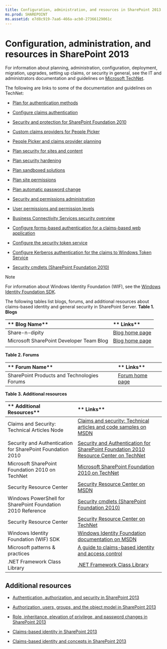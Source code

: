```yaml
---
title: Configuration, administration, and resources in SharePoint 2013
ms.prod: SHAREPOINT
ms.assetid: e7d8c919-7aa6-466a-acb0-27366129061c
---
```



# Configuration, administration, and resources in SharePoint 2013

For information about planning, administration, configuration, deployment, migration, upgrades, setting up claims, or security in general, see the IT and administrators documentation and guidelines on  [Microsoft TechNet](http://technet.microsoft.com/en-us/sharepoint/ee263910.aspx). 
  
    
    

The following are links to some of the documentation and guidelines on TechNet: 
-  [Plan for authentication methods](http://technet.microsoft.com/en-us/library/cc288475.aspx)
    
  
-  [Configure claims authentication](http://technet.microsoft.com/en-us/library/ee806886.aspx)
    
  
-  [Security and protection for SharePoint Foundation 2010](http://technet.microsoft.com/en-us/library/cc287860.aspx)
    
  
-  [Custom claims providers for People Picker](http://technet.microsoft.com/en-us/library/gg602065.aspx)
    
  
-  [People Picker and claims provider planning](http://technet.microsoft.com/en-us/library/gg602063.aspx)
    
  
-  [Plan security for sites and content](http://technet.microsoft.com/en-us/library/cc288189.aspx)
    
  
-  [Plan security hardening](http://technet.microsoft.com/en-us/library/cc288143.aspx)
    
  
-  [Plan sandboxed solutions](http://technet.microsoft.com/en-us/library/ff603638.aspx)
    
  
-  [Plan site permissions](http://technet.microsoft.com/en-us/library/cc287752.aspx)
    
  
-  [Plan automatic password change](http://technet.microsoft.com/en-us/library/ee428296.aspx)
    
  
-  [Security and permissions administration](http://technet.microsoft.com/en-us/library/cc288468.aspx)
    
  
-  [User permissions and permission levels](http://technet.microsoft.com/en-us/library/cc288074.aspx)
    
  
-  [Business Connectivity Services security overview](http://technet.microsoft.com/en-us/library/ee661734.aspx)
    
  
-  [Configure forms-based authentication for a claims-based web application](http://technet.microsoft.com/en-us/library/ee806890.aspx)
    
  
-  [Configure the security token service](http://technet.microsoft.com/en-us/library/ee806864.aspx)
    
  
-  [Configure Kerberos authentication for the claims to Windows Token Service](http://technet.microsoft.com/en-us/library/ee806887.aspx)
    
  
-  [Security cmdlets (SharePoint Foundation 2010)](http://technet.microsoft.com/en-us/library/ee890118.aspx)
    
  

> [!NOTE]
> For information about Windows Identity Foundation (WIF), see the  [Windows Identity Foundation SDK](http://www.microsoft.com/downloads/en/details.aspx?FamilyID=C148B2DF-C7AF-46BB-9162-2C9422208504&amp;amp;displaylang=en). 
  
    
    

The following tables list blogs, forums, and additional resources about claims-based identity and general security in SharePoint Server. 
**Table 1. Blogs**


|** **Blog Name****|** **Links****|
|:-----|:-----|
|Share-n-dipity | [Blog home page](http://blogs.technet.com/speschka/)|
|Microsoft SharePoint Developer Team Blog | [Blog home page](http://blogs.msdn.com/b/sharepointdev/)|
|||
   

**Table 2. Forums**


|** **Forum Name****|** **Links****|
|:-----|:-----|
|SharePoint Products and Technologies Forums | [Forum home page](http://social.msdn.microsoft.com/Forums/en-US/category/sharepoint)|
   

**Table 3. Additional resources**


|** **Additional Resources****|** **Links****|
|:-----|:-----|
|Claims and Security: Technical Articles Node | [Claims and security: Technical articles and code samples on MSDN](http://msdn.microsoft.com/en-us/library/gg430136.aspx)|
|||
|Security and Authentication for SharePoint Foundation 2010 | [Security and Authentication for SharePoint Foundation 2010 Resource Center on TechNet](http://technet.microsoft.com/en-us/sharepoint/ff601873.aspx)|
|Microsoft SharePoint Foundation 2010 on TechNet | [Microsoft SharePoint Foundation 2010 on TechNet](http://technet.microsoft.com/en-us/sharepoint/ee263910.aspx)|
|Security Resource Center | [Security Resource Center on MSDN](http://msdn.microsoft.com/en-us/sharepoint/ff660758.aspx)|
|Windows PowerShell for SharePoint Foundation 2010 Reference | [Security cmdlets (SharePoint Foundation 2010)](http://technet.microsoft.com/en-us/library/ee890118.aspx)|
|Security Resource Center | [Security Resource Center on TechNet](http://technet.microsoft.com/en-us/office/sharepointserver/cc979168.aspx)|
|Windows Identity Foundation (WIF) SDK | [Windows Identity Foundation documentation on MSDN](http://msdn.microsoft.com/en-us/library/ee748484.aspx)|
|Microsoft patterns &amp; practices | [A guide to claims-based identity and access control](http://msdn.microsoft.com/en-us/library/ff423674.aspx)|
|.NET Framework Class Library | [.NET Framework Class Library](http://msdn.microsoft.com/en-us/library/ms229335.aspx)|
   

## Additional resources
<a name="bk_addresources"> </a>


-  [Authentication, authorization, and security in SharePoint 2013](authentication-authorization-and-security-in-sharepoint-2013.md)
    
  
-  [Authorization, users, groups, and the object model in SharePoint 2013](authorization-users-groups-and-the-object-model-in-sharepoint-2013.md)
    
  
-  [Role, inheritance, elevation of privilege, and password changes in SharePoint 2013](role-inheritance-elevation-of-privilege-and-password-changes-in-sharepoint-2013.md)
    
  
-  [Claims-based identity in SharePoint 2013](claims-based-identity-in-sharepoint-2013.md)
    
  
-  [Claims-based identity and concepts in SharePoint 2013](claims-based-identity-and-concepts-in-sharepoint-2013.md)
    
  

